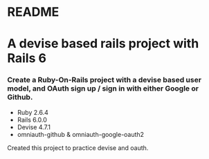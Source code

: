 # README

# A devise based rails project with Rails 6
### Create a Ruby-On-Rails project with a devise based user model, and OAuth sign up / sign in with either Google or Github.

- Ruby 2.6.4
- Rails 6.0.0
- Devise 4.7.1
- omniauth-github & omniauth-google-oauth2

Created this project to practice devise and oauth.
